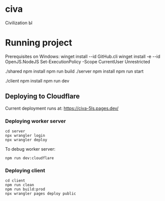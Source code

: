 # civa
Civilization Ы

# Running project
Prerequisites on Windows:
 winget install --id GitHub.cli 
 winget install -e --id OpenJS.NodeJS
 Set-ExecutionPolicy -Scope CurrentUser Unrestricted

./shared
   npm install
   npm run build
./server
   npm install
   npm run start

./client
   npm install
   npm run dev


## Deploying to Cloudflare

Current deployment runs at: https://civa-5ls.pages.dev/

### Deploying worker server
```
cd server
npx wrangler login
npx wrangler deploy
```

To debug worker server:
```
npm run dev:cloudflare
```

### Deploying client
```
cd client
npm run clean
npm run build:prod
npx wrangler pages deploy public
```
